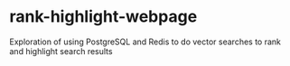 # rank-highlight-webpage
Exploration of using PostgreSQL and Redis to do vector searches to rank and highlight search results 
